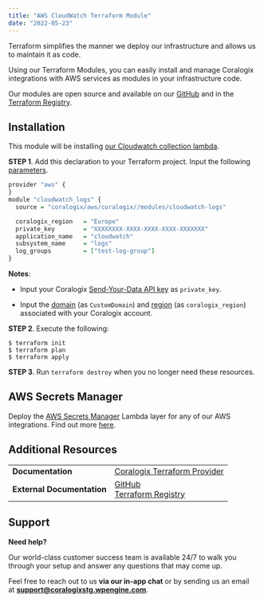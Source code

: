 ```yaml
---
title: "AWS CloudWatch Terraform Module"
date: "2022-05-23"
---
```


Terraform simplifies the manner we deploy our infrastructure and allows us to maintain it as code.

Using our Terraform Modules, you can easily install and manage Coralogix integrations with AWS services as modules in your infrastructure code.

Our modules are open source and available on our [GitHub](https://github.com/coralogix/terraform-coralogix-aws/tree/master/modules/cloudwatch-logs) and in the [Terraform Registry](https://registry.terraform.io/modules/coralogix/aws/coralogix/latest).

## Installation

This module will be installing [our Cloudwatch collection lambda](https://coralogixstg.wpengine.com/docs/cloudwatch-logs/).

**STEP 1**. Add this declaration to your Terraform project. Input the following [parameters](https://github.com/coralogix/terraform-coralogix-aws/tree/master/modules/cloudwatch-logs).

```vhdl
provider "aws" {
}
module "cloudwatch_logs" {
  source = "coralogix/aws/coralogix//modules/cloudwatch-logs"

  coralogix_region   = "Europe"
  private_key        = "XXXXXXXX-XXXX-XXXX-XXXX-XXXXXXX"
  application_name   = "cloudwatch"
  subsystem_name     = "logs"
  log_groups         = ["test-log-group"]
}
```

**Notes**:

- Input your Coralogix [](https://coralogixstg.wpengine.com/docs/send-your-data-api-key/)[Send-Your-Data API key](https://coralogixstg.wpengine.com/docs/send-your-data-api-key/) as `private_key`.

- Input the [domain](https://coralogixstg.wpengine.com/docs/coralogix-domain/) (as `CustomDomain`) and [region](https://coralogixstg.wpengine.com/docs/coralogix-domain/) (as `coralogix_region`) associated with your Coralogix account.

**STEP 2**. Execute the following:

```
$ terraform init
$ terraform plan
$ terraform apply
```

**STEP 3**. Run `terraform destroy` when you no longer need these resources.

## AWS Secrets Manager

Deploy the [AWS Secrets Manager](https://docs.aws.amazon.com/secretsmanager/) Lambda layer for any of our AWS integrations. Find out more [here](https://coralogixstg.wpengine.com/docs/aws-secrets-manager-lambda-layer/).

## Additional Resources

<table><tbody><tr><td><strong>Documentation</strong></td><td><a href="https://coralogixstg.wpengine.com/docs/coralogix-terraform-provider/" target="_blank" rel="noreferrer noopener">Coralogix Terraform Provider</a></td></tr><tr><td><strong>External Documentation</strong></td><td><a href="https://github.com/coralogix/terraform-coralogix-aws/tree/master/modules/cloudwatch-logs" target="_blank" rel="noreferrer noopener">GitHub</a><br><a href="https://registry.terraform.io/modules/coralogix/aws/coralogix/latest" target="_blank" rel="noreferrer noopener">Terraform Registry</a></td></tr></tbody></table>

## **Support**

**Need help?**

Our world-class customer success team is available 24/7 to walk you through your setup and answer any questions that may come up.

Feel free to reach out to us **via our in-app chat** or by sending us an email at **[support@coralogixstg.wpengine.com](mailto:support@coralogixstg.wpengine.com)**.
